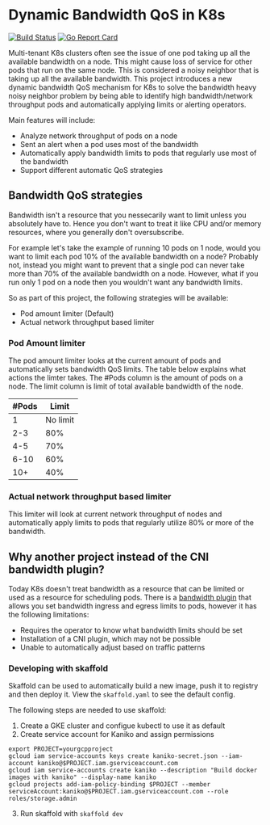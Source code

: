 Dynamic Bandwidth QoS in K8s
============================
[![Build Status](https://travis-ci.org/samos123/k8s-qos.svg?branch=master)](https://travis-ci.org/samos123/k8s-qos)
[![Go Report Card](https://goreportcard.com/badge/github.com/samos123/k8s-qos)](https://goreportcard.com/report/github.com/samos123/k8s-qos)

Multi-tenant K8s clusters often see the issue of one pod taking up all
the available bandwidth on a node. This might cause loss of service for
other pods that run on the same node. This is considered a noisy neighbor
that is taking up all the available bandwidth.
This project introduces a new dynamic bandwidth QoS mechanism for K8s to
solve the bandwidth heavy noisy neighbor problem by being able to identify
high bandwidth/network throughput pods and automatically applying limits or
alerting operators.

Main features will include:
*  Analyze network throughput of pods on a node
*  Sent an alert when a pod uses most of the bandwidth
*  Automatically apply bandwidth limits to pods that regularly use most of the bandwidth
*  Support different automatic QoS strategies


Bandwidth QoS strategies
------------------------
Bandwidth isn't a resource that you nessecarily want to limit unless you
absolutely have to. Hence you don't want to treat it like CPU and/or memory
resources, where you generally don't oversubscribe.

For example let's take the example of running 10 pods on 1 node, would you
want to limit each pod 10% of the available bandwidth on a node? Probably not,
instead you might want to prevent that a single pod can never take more than
70% of the available bandwidth on a node. However, what if you run only 1 pod
on a node then you wouldn't want any bandwidth limits.

So as part of this project, the following strategies will be available:
*  Pod amount limiter (Default)
*  Actual network throughput based limiter

### Pod Amount limiter
The pod amount limiter looks at the current amount of pods and automatically
sets bandwidth QoS limits. The table below explains what actions the
limter takes. The #Pods column is the amount of pods on a node. The limit
column is limit of total available bandwidth of the node.

| #Pods | Limit    |
|-------|----------|
| 1     | No limit |
| 2-3   | 80%      |
| 4-5   | 70%      |
| 6-10  | 60%      |
| 10+   | 40%      |


### Actual network throughput based limiter
This limiter will look at current network throughput of nodes and
automatically apply limits to pods that regularly utilize 80% or
more of the bandwidth.

Why another project instead of the CNI bandwidth plugin?
--------------------------------------------------------
Today K8s doesn't treat bandwidth as a resource that can be limited or used
as a resource for scheduling pods. There is a [bandwidth plugin](https://kubernetes.io/docs/concepts/extend-kubernetes/compute-storage-net/network-plugins/#support-traffic-shaping)
that allows you set bandwidth ingress and egress limits to pods, however it has
the following limitations:
*  Requires the operator to know what bandwidth limits should be set
*  Installation of a CNI plugin, which may not be possible
*  Unable to automatically adjust based on traffic patterns


### Developing with skaffold
Skaffold can be used to automatically build a new image, push it to registry
and then deploy it. View the `skaffold.yaml` to see the default config.

The following steps are needed to use skaffold:
1. Create a GKE cluster and configue kubectl to use it as default
2. Create service account for Kaniko and assign permissions
```
export PROJECT=yourgcpproject
gcloud iam service-accounts keys create kaniko-secret.json --iam-account kaniko@$PROJECT.iam.gserviceaccount.com
gcloud iam service-accounts create kaniko --description "Build docker images with kaniko" --display-name kaniko
gcloud projects add-iam-policy-binding $PROJECT --member serviceAccount:kaniko@$PROJECT.iam.gserviceaccount.com --role roles/storage.admin
```
3. Run skaffold with `skaffold dev`
